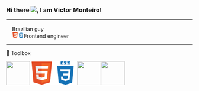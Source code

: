 ### Hi there <img src="https://raw.githubusercontent.com/MartinHeinz/MartinHeinz/master/wave.gif" width="30px">, I am Victor Monteiro!

---

<img src="https://cdn.worldvectorlogo.com/logos/brazilc.svg" width="16px" height="16px">Brazilian guy<br/>
<img src="https://cdn.worldvectorlogo.com/logos/logo-javascript.svg" width="16px" height="16px"><img src="https://github.com/devicons/devicon/blob/master/icons/html5/html5-original.svg" width="16px" height="16px"><img src="https://github.com/devicons/devicon/blob/master/icons/css3/css3-plain-wordmark.svg" width="16px" height="16px">Frontend engineer<br/>

---

🧰 Toolbox

<img src="https://cdn.worldvectorlogo.com/logos/logo-javascript.svg" width="64px" height="64px"><img src="https://github.com/devicons/devicon/blob/master/icons/html5/html5-original.svg" width="64px" height="64px"><img src="https://github.com/devicons/devicon/blob/master/icons/css3/css3-plain-wordmark.svg" width="64px" height="64px"><img src="https://cdn.worldvectorlogo.com/logos/react-2.svg" width="64px" height="64px"><img src="https://cdn.worldvectorlogo.com/logos/git-icon.svg" width="64px" height="64px">

